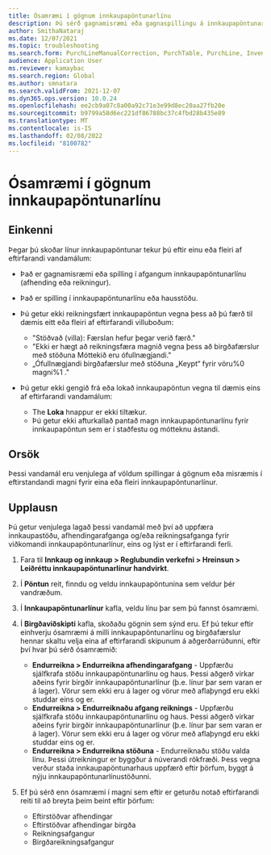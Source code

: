 ```yaml
---
title: Ósamræmi í gögnum innkaupapöntunarlínu
description: Þú sérð gagnamisræmi eða gagnaspillingu á innkaupapöntunarlínum þínum.
author: SmithaNataraj
ms.date: 12/07/2021
ms.topic: troubleshooting
ms.search.form: PurchLineManualCorrection, PurchTable, PurchLine, InventTrans
audience: Application User
ms.reviewer: kamaybac
ms.search.region: Global
ms.author: smnatara
ms.search.validFrom: 2021-12-07
ms.dyn365.ops.version: 10.0.24
ms.openlocfilehash: ee2cb9a07c8a00a92c71e3e99d8ec20aa27fb20e
ms.sourcegitcommit: b9799a58d6ec221df86788bc37c4fbd28b435e89
ms.translationtype: MT
ms.contentlocale: is-IS
ms.lasthandoff: 02/08/2022
ms.locfileid: "8100782"
---
```

# <a name="purchase-order-line-data-discrepancies"></a>Ósamræmi í gögnum innkaupapöntunarlínu

## <a name="symptoms"></a>Einkenni

Þegar þú skoðar línur innkaupapöntunar tekur þú eftir einu eða fleiri af eftirfarandi vandamálum:

- Það er gagnamisræmi eða spilling í afgangum innkaupapöntunarlínu (afhending eða reikningur).
- Það er spilling í innkaupapöntunarlínu eða hausstöðu.
- Þú getur ekki reikningsfært innkaupapöntun vegna þess að þú færð til dæmis eitt eða fleiri af eftirfarandi villuboðum:

    - "Stöðvað (villa): Færslan hefur þegar verið færð."
    - "Ekki er hægt að reikningsfæra magnið vegna þess að birgðafærslur með stöðuna Móttekið eru ófullnægjandi."
    - „Ófullnægjandi birgðafærslur með stöðuna „Keypt“ fyrir vöru%0 magni%1 ."

- Þú getur ekki gengið frá eða lokað innkaupapöntun vegna til dæmis eins af eftirfarandi vandamálum:

    - The **Loka** hnappur er ekki tiltækur.
    - Þú getur ekki afturkallað pantað magn innkaupapöntunarlínu fyrir innkaupapöntun sem er í staðfestu og mótteknu ástandi.

## <a name="cause"></a>Orsök

Þessi vandamál eru venjulega af völdum spillingar á gögnum eða misræmis í eftirstandandi magni fyrir eina eða fleiri innkaupapöntunarlínur.

## <a name="resolution"></a>Upplausn

Þú getur venjulega lagað þessi vandamál með því að uppfæra innkaupastöðu, afhendingarafganga og/eða reikningsafganga fyrir viðkomandi innkaupapöntunarlínur, eins og lýst er í eftirfarandi ferli.

1. Fara til **Innkaup og innkaup \> Reglubundin verkefni \> Hreinsun \> Leiðréttu innkaupapöntunarlínur handvirkt**.
1. Í **Pöntun** reit, finndu og veldu innkaupapöntunina sem veldur þér vandræðum.
1. Í **Innkaupapöntunarlínur** kafla, veldu línu þar sem þú fannst ósamræmi.
1. Í **Birgðaviðskipti** kafla, skoðaðu gögnin sem sýnd eru. Ef þú tekur eftir einhverju ósamræmi á milli innkaupapöntunarlínu og birgðafærslur hennar skaltu velja eina af eftirfarandi skipunum á aðgerðarrúðunni, eftir því hvar þú sérð ósamræmið:

    - **Endurreikna \> Endurreikna afhendingarafgang** - Uppfærðu sjálfkrafa stöðu innkaupapöntunarlínu og haus. Þessi aðgerð virkar aðeins fyrir birgðir innkaupapöntunarlínur (þ.e. línur þar sem varan er á lager). Vörur sem ekki eru á lager og vörur með aflaþyngd eru ekki studdar eins og er.
    - **Endurreikna \> Endurreiknaðu afgang reiknings** - Uppfærðu sjálfkrafa stöðu innkaupapöntunarlínu og haus. Þessi aðgerð virkar aðeins fyrir birgðir innkaupapöntunarlínur (þ.e. línur þar sem varan er á lager). Vörur sem ekki eru á lager og vörur með aflaþyngd eru ekki studdar eins og er.
    - **Endurreikna \> Endurreikna stöðuna** - Endurreiknaðu stöðu valda línu. Þessi útreikningur er byggður á núverandi rökfræði. Þess vegna verður staða innkaupapöntunarhaus uppfærð eftir þörfum, byggt á nýju innkaupapöntunarlínustöðunni.

1. Ef þú sérð enn ósamræmi í magni sem eftir er geturðu notað eftirfarandi reiti til að breyta þeim beint eftir þörfum:

    - Eftirstöðvar afhendingar
    - Eftirstöðvar afhendingar birgða
    - Reikningsafgangur
    - Birgðareikningsafgangur
